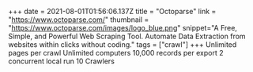 +++
date = 2021-08-01T01:56:06.137Z
title = "Octoparse"
link = "https://www.octoparse.com/"
thumbnail = "https://www.octoparse.com/images/logo_blue.png"
snippet="A Free, Simple, and Powerful Web Scraping Tool. Automate Data Extraction from websites within clicks without coding."
tags = ["crawl"]
+++
Unlimited pages per crawl
Unlimited computers
10,000 records per export
2 concurrent local run
10 Crawlers
